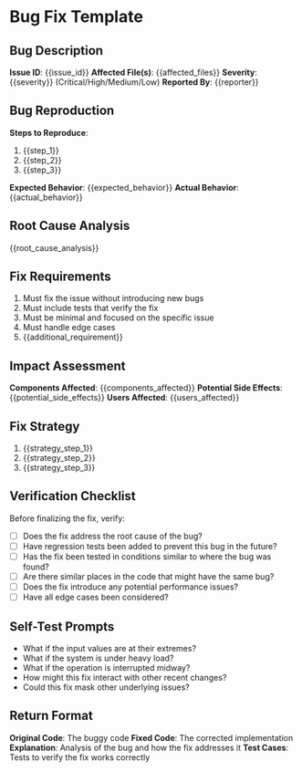 # Bug Fix Template

## Bug Description
**Issue ID**: {{issue_id}}
**Affected File(s)**: {{affected_files}}
**Severity**: {{severity}} (Critical/High/Medium/Low)
**Reported By**: {{reporter}}

## Bug Reproduction
**Steps to Reproduce**:
1. {{step_1}}
2. {{step_2}}
3. {{step_3}}

**Expected Behavior**: {{expected_behavior}}
**Actual Behavior**: {{actual_behavior}}

## Root Cause Analysis
{{root_cause_analysis}}

## Fix Requirements
1. Must fix the issue without introducing new bugs
2. Must include tests that verify the fix
3. Must be minimal and focused on the specific issue
4. Must handle edge cases
5. {{additional_requirement}}

## Impact Assessment
**Components Affected**: {{components_affected}}
**Potential Side Effects**: {{potential_side_effects}}
**Users Affected**: {{users_affected}}

## Fix Strategy
1. {{strategy_step_1}}
2. {{strategy_step_2}}
3. {{strategy_step_3}}

## Verification Checklist
Before finalizing the fix, verify:
- [ ] Does the fix address the root cause of the bug?
- [ ] Have regression tests been added to prevent this bug in the future?
- [ ] Has the fix been tested in conditions similar to where the bug was found?
- [ ] Are there similar places in the code that might have the same bug?
- [ ] Does the fix introduce any potential performance issues?
- [ ] Have all edge cases been considered?

## Self-Test Prompts
- What if the input values are at their extremes?
- What if the system is under heavy load?
- What if the operation is interrupted midway?
- How might this fix interact with other recent changes?
- Could this fix mask other underlying issues?

## Return Format
**Original Code**: The buggy code
**Fixed Code**: The corrected implementation
**Explanation**: Analysis of the bug and how the fix addresses it
**Test Cases**: Tests to verify the fix works correctly